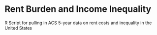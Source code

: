 # Rent Burden and Income Inequality

R Script for pulling in ACS 5-year data on rent costs and inequality in the United States
